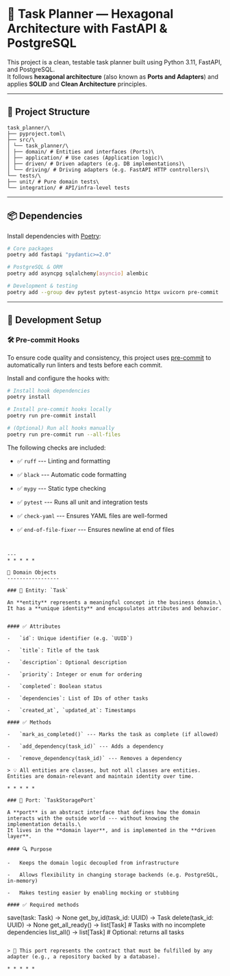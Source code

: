 # 🧱 Task Planner — Hexagonal Architecture with FastAPI & PostgreSQL

This project is a clean, testable task planner built using Python 3.11, FastAPI, and PostgreSQL.  
It follows **hexagonal architecture** (also known as **Ports and Adapters**) and applies **SOLID** and **Clean Architecture** principles.

---

## 📁 Project Structure
```
task_planner/\
├── pyproject.toml\
├── src/\
│ └── task_planner/\
│ ├── domain/ # Entities and interfaces (Ports)\
│ ├── application/ # Use cases (Application logic)\
│ ├── driven/ # Driven adapters (e.g. DB implementations)\
│ └── driving/ # Driving adapters (e.g. FastAPI HTTP controllers)\
└── tests/\
├── unit/ # Pure domain tests\
└── integration/ # API/infra-level tests

```

---

## 📦 Dependencies

Install dependencies with [Poetry](https://python-poetry.org/):

```bash
# Core packages
poetry add fastapi "pydantic>=2.0"

# PostgreSQL & ORM
poetry add asyncpg sqlalchemy[asyncio] alembic

# Development & testing
poetry add --group dev pytest pytest-asyncio httpx uvicorn pre-commit

```
---

## 🔧 Development Setup

### 🛠 Pre-commit Hooks

To ensure code quality and consistency, this project uses [pre-commit](https://pre-commit.com/) to automatically run linters and tests before each commit.

Install and configure the hooks with:

```bash
# Install hook dependencies
poetry install

# Install pre-commit hooks locally
poetry run pre-commit install

# (Optional) Run all hooks manually
poetry run pre-commit run --all-files

```

The following checks are included:

-   ✅ `ruff` --- Linting and formatting

-   ✅ `black` --- Automatic code formatting

-   ✅ `mypy` --- Static type checking

-   ✅ `pytest` --- Runs all unit and integration tests

-   ✅ `check-yaml` --- Ensures YAML files are well-formed

-   ✅ `end-of-file-fixer` --- Ensures newline at end of files


```


---
* * * * *

🧩 Domain Objects
-----------------

### 🧱 Entity: `Task`

An **entity** represents a meaningful concept in the business domain.\
It has a **unique identity** and encapsulates attributes and behavior.


#### ✅ Attributes

-   `id`: Unique identifier (e.g. `UUID`)

-   `title`: Title of the task

-   `description`: Optional description

-   `priority`: Integer or enum for ordering

-   `completed`: Boolean status

-   `dependencies`: List of IDs of other tasks

-   `created_at`, `updated_at`: Timestamps

#### ✅ Methods

-   `mark_as_completed()` --- Marks the task as complete (if allowed)

-   `add_dependency(task_id)` --- Adds a dependency

-   `remove_dependency(task_id)` --- Removes a dependency

> 💡 All entities are classes, but not all classes are entities. Entities are domain-relevant and maintain identity over time.

* * * * *

### 🔌 Port: `TaskStoragePort`

A **port** is an abstract interface that defines how the domain interacts with the outside world --- without knowing the implementation details.\
It lives in the **domain layer**, and is implemented in the **driven layer**.

#### 🔍 Purpose

-   Keeps the domain logic decoupled from infrastructure

-   Allows flexibility in changing storage backends (e.g. PostgreSQL, in-memory)

-   Makes testing easier by enabling mocking or stubbing

#### ✅ Required methods

```
save(task: Task) -> None
get_by_id(task_id: UUID) -> Task
delete(task_id: UUID) -> None
get_all_ready() -> list[Task]        # Tasks with no incomplete dependencies
list_all() -> list[Task]             # Optional: returns all tasks

```

> 🧠 This port represents the contract that must be fulfilled by any adapter (e.g., a repository backed by a database).

* * * * *
